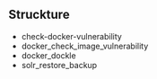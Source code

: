 ## Struckture
- check-docker-vulnerability
- docker_check_image_vulnerability
- docker_dockle
- solr_restore_backup 
